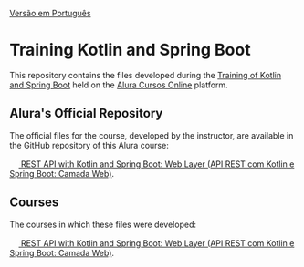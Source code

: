 [Versão em Português](README.md)

# Training Kotlin and Spring Boot

This repository contains the files developed during the [Training of Kotlin and Spring Boot](https://cursos.alura.com.br/formacao-kotlin-spring-boot) held on the [Alura Cursos Online](https://alura.com.br) platform.

## Alura's Official Repository

The official files for the course, developed by the instructor, are available in the GitHub repository of this Alura course:

[<img src="https://www.alura.com.br/assets/api/cursos/api-rest-kotlin-spring-boot-camada-web.svg" width="16px" height="16px"> REST API with Kotlin and Spring Boot: Web Layer (API REST com Kotlin e Spring Boot: Camada Web)](https://github.com/alura-cursos/2208-kotlin-spring).

## Courses

The courses in which these files were developed:

[<img src="https://www.alura.com.br/assets/api/cursos/api-rest-kotlin-spring-boot-camada-web.svg" width="16px" height="16px"> REST API with Kotlin and Spring Boot: Web Layer (API REST com Kotlin e Spring Boot: Camada Web)](https://cursos.alura.com.br/course/api-rest-kotlin-spring-boot-camada-web).